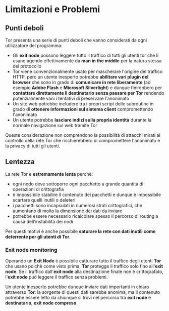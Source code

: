 # Limitazioni e Problemi

## Punti deboli

Tor presenta una serie di punti deboli che vanno considerati da ogni utilizzatore del programma:

- Gli __exit node__ possono leggere tutto il traffico di tutti gli utenti tor che li usano agendo effettivamente da __man in the middle__ per la natura stessa del protocollo
- Tor viene convenzionalmente usato per mascherare l'origine del traffico HTTP, però un utente inesperto potrebbe __abilitare vari plugin del browser__ che sono in grado di __comunicare in rete liberamente__ (ad esempio __Adobe Flash__ e __Microsoft Silverlight__) e dunque finirebbero per __contattare direttamente il destinatario senza passare per Tor__ rendendo potenzialmente vani i tentativi di preservare l'anonimato
- Un sito web potrebbe includere tra i propri script delle subroutine in grado di __ottenere informazioni sul sistema client__ compromettendo l'anonimato
- Un utente potrebbe __lasciare indizi sulla propria identità__ durante la normale navigazione sul web tramite Tor

Queste considerazione non comprendono la possibilità di attacchi mirati al controllo della rete Tor che rischierebbero di compromettere l'anonimato e la privacy di tutti gli utenti.

## Lentezza

La rete Tor è __estremamente lenta__ perchè:
- ogni nodo deve sottoporre ogni pacchetto a grande quantità di operazioni di crittografia
- è impossibile stabilire il contenuto dei pacchetti e dunque è impossibile scartare quelli inutili o deleteri
- i pacchetti sono incapsulati in numerosi strati crittografici, che aumentano di molto la dimensione dei dati da inviare
- potrebbe essere necessario ricalcolare spesso il percorso di routing a causa dell'instabilità dei nodi

Per questi motivi è anche possibile __saturare la rete con dati inutili come deterrente per gli utenti di Tor__.

### Exit node monitoring

Operando un __Exit Node__ è possibile catturare tutto il traffico degli utenti __Tor__ che usano poichè come visto prima, __Tor__ protegge il traffico solo fino all'__exit node__. Se il traffico dall'__exit node__ alla destinazione finale non è crittografato, l'__exit node__ può leggere il traffico senza problemi.

Un utente inesperto potrebbe dunque inviare dati importanti in chiaro attraverso __Tor__: la sorgente di questi dati sarebbe anonima, ma il contenuto potrebbe essere letto da chiunque si trovi nel percorso tra __exit node__ e __destinatario__, __exit node compreso__.
